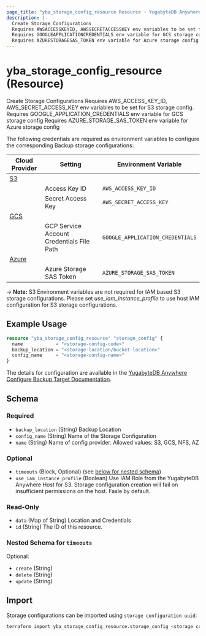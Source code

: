 ```yaml
---
page_title: "yba_storage_config_resource Resource - YugabyteDB Anywhere"
description: |-
  Create Storage Configurations
  Requires AWSACCESSKEYID, AWSSECRETACCESSKEY env variables to be set for S3 storage config.
  Requires GOOGLEAPPLICATIONCREDENTIALS env variable for GCS storage config
  Requires AZURESTORAGESAS_TOKEN env variable for Azure storage config
---
```


# yba_storage_config_resource (Resource)

Create Storage Configurations
Requires AWS_ACCESS_KEY_ID, AWS_SECRET_ACCESS_KEY env variables to be set for S3 storage config.
Requires GOOGLE_APPLICATION_CREDENTIALS env variable for GCS storage config
Requires AZURE_STORAGE_SAS_TOKEN env variable for Azure storage config

The following credentials are required as environment variables to configure the corresponding Backup storage configurations:

|Cloud Provider|Setting|Environment Variable|
|-------|--------|-------------------------------|
|[S3](https://docs.aws.amazon.com/cli/latest/userguide/cli-configure-envvars.html)|||
||Access Key ID|`AWS_ACCESS_KEY_ID`|
||Secret Access Key|`AWS_SECRET_ACCESS_KEY`|
|[GCS](https://cloud.google.com/docs/authentication/application-default-credentials)|||
|| GCP Service Account Credentials File Path|`GOOGLE_APPLICATION_CREDENTIALS`|
|[Azure](https://learn.microsoft.com/en-us/azure/developer/go/azure-sdk-authentication?tabs=bash)|||
||Azure Storage SAS Token|`AZURE_STORAGE_SAS_TOKEN`|

-> **Note:** S3 Environment variables are not required for IAM based S3 storage configurations. Please set *use_iam_instance_profile* to use host IAM configuration for S3 storage configurations.

## Example Usage

```terraform
resource "yba_storage_config_resource" "storage_config" {
  name            = "<storage-config-code>"
  backup_location = "<storage-location/bucket-location>"
  config_name     = "<storage-config-name>"
}
```

The details for configuration are available in the [YugabyteDB Anywhere Configure Backup Target Documentation](https://docs.yugabyte.com/preview/yugabyte-platform/configure-yugabyte-platform/backup-target/).

<!-- schema generated by tfplugindocs -->
## Schema

### Required

- `backup_location` (String) Backup Location
- `config_name` (String) Name of the Storage Configuration
- `name` (String) Name of config provider. Allowed values: S3, GCS, NFS, AZ

### Optional

- `timeouts` (Block, Optional) (see [below for nested schema](#nestedblock--timeouts))
- `use_iam_instance_profile` (Boolean) Use IAM Role from the YugabyteDB Anywhere Host for S3. Storage configuration creation will fail on insufficient permissions on the host. Fasle by default.

### Read-Only

- `data` (Map of String) Location and Credentials
- `id` (String) The ID of this resource.

<a id="nestedblock--timeouts"></a>
### Nested Schema for `timeouts`

Optional:

- `create` (String)
- `delete` (String)
- `update` (String)

## Import

Storage configurations can be imported using `storage configuration uuid`:

```sh
terraform import yba_storage_config_resource.storage_config <storage configuration uuid>
```
